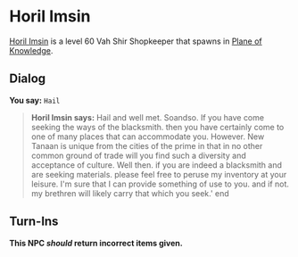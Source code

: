 # Horil Imsin



[Horil Imsin](/npc/202304) is a level 60 Vah Shir Shopkeeper that spawns in [Plane of Knowledge](/zone/202).



## Dialog

**You say:** `Hail`



>**Horil Imsin says:** Hail and well met. Soandso. If you have come seeking the ways of the blacksmith. then you have certainly come to one of many places that can accommodate you. However. New Tanaan is unique from the cities of the prime in that in no other common ground of trade will you find such a diversity and acceptance of culture. Well then. if you are indeed a blacksmith and are seeking materials. please feel free to peruse my inventory at your leisure. I'm sure that I can provide something of use to you. and if not. my brethren will likely carry that which you seek.'
end



## Turn-Ins



**This NPC *should* return incorrect items given.**





